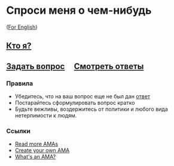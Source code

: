# Спроси меня о чем-нибудь 
([For English](../../blob/master/README_EN.md))

## [Кто я?](../../blob/master/WHOAMI_RU.md)

## [Задать вопрос](../../issues/new) &nbsp;&nbsp;&nbsp; [Смотреть ответы](../../issues?q=is%3Aissue+is%3Aclosed)

### Правила

- Убедитесь, что на ваш вопрос еще не был дан [ответ](../../issues?q=is%3Aissue+is%3Aclosed)
- Постарайтесь сформулировать вопрос кратко
- Будьте вежливы, воздержитесь от политики и любого вида нетерпимости к людям.

### Ссылки
- [Read more AMAs](https://github.com/sindresorhus/amas)
- [Create your own AMA](https://github.com/sindresorhus/amas/blob/master/create-ama.md)
- [What's an AMA?](https://en.wikipedia.org/wiki/Reddit#IAmA_and_AMA)
